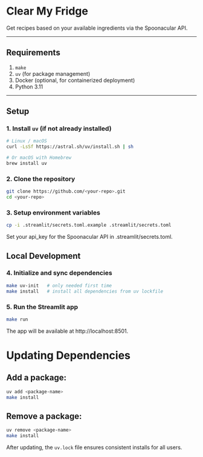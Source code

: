 # Clear My Fridge

Get recipes based on your available ingredients via the Spoonacular API.  

---

## Requirements

1. `make`  
2. `uv` (for package management)  
3. Docker (optional, for containerized deployment)  
4. Python 3.11  

---

## Setup

### 1. Install `uv` (if not already installed)
```bash
# Linux / macOS
curl -LsSf https://astral.sh/uv/install.sh | sh

# Or macOS with Homebrew
brew install uv
```
### 2. Clone the repository
```bash
git clone https://github.com/<your-repo>.git
cd <your-repo>
```
### 3. Setup environment variables
```bash
cp -i .streamlit/secrets.toml.example .streamlit/secrets.toml
```
Set your api_key for the Spoonacular API in .streamlit/secrets.toml.

## Local Development
### 4. Initialize and sync dependencies
```bash
make uv-init   # only needed first time
make install   # install all dependencies from uv lockfile
```

### 5. Run the Streamlit app
```bash
make run
```

The app will be available at http://localhost:8501.

# Updating Dependencies
## Add a package:
```bash
uv add <package-name>
make install
```

## Remove a package:
```bash
uv remove <package-name>
make install
```

After updating, the `uv.lock` file ensures consistent installs for all users.
